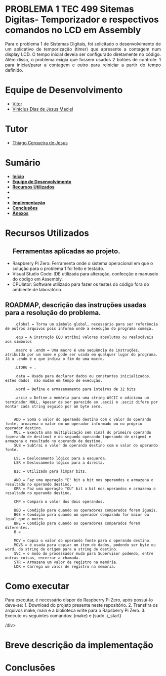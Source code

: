 <div id="inicio">
    <h1>PROBLEMA 1 TEC 499 Sitemas Digitas- Temporizador e respectivos comandos no LCD em Assembly</h1>
	<p align="justify"> 
		Para o problema 1 de Sistemas Digitais, foi solicitado o desenvolvimento de um aplicativo de temporização (timer) que apresente a contagem num
		display LCD. O tempo inicial deveia ser configurado diretamente no código. Além disso,
		o problema exigia que fossem usados 2 botões de controle: 1 para iniciar/parar a contagem e outro para reiniciar a partir do tempo definido.	
</div>

<div id="equipe">
    <h1>Equipe de Desenvolvimento</h1>
    <ul>
		<li><a href="https://github.com/VitorVA6"> Vitor </li>
		<li><a href="https://github.com/ViniciusDJM"> Vinícius Dias de Jesus Maciel </a></li>
	</ul>
    <h1>Tutor</h1>
    <ul>
        <li><a href="https://github.com/thiagocj">Thiago Cerqueira de Jesus</a></li>
    </ul>
</div>

<div id="sumario">
    <h1>Sumário</h1>
	<ul>
		<li><a href="#inicio"> <b>Início</b></li>
        	<li><a href="#equipe"> <b>Equipe de Desenvolvimento</b></li>
		<li><a href="#recursos-utilizados"> <b>Recursos Utilizados</b> </a></li>
		<li><a href="#como-executar"></li>
        	<li><a href="#funcionamento"> </a> </li>
        	<li><a href="#implementacao"> <b>Implementação</b> </a> </li>
        	<li><a href="#conclusoes"> <b>Conclusões</b> </a> </li>
		<li><a href="#anexos"> <b>Anexos</b> </a></li>
	</ul>	
</div>

<div id="recursos-utilizados">
	<h1> Recursos Utilizados </h1>
	<ul>
	<h2>Ferramentas aplicadas ao projeto.</h2>
        <li>Raspberry Pi Zero: Ferramenta onde o sistema operacional em que o solução para o problema 1 foi feito e testado.</li>
	<li>Visual Studio Code: IDE utilizada para alteração, confecção e manuseio do código em Assembly.</li>
	<li>CPUlator: Software utilizado para fazer os testes do código fora do ambiente de laboratório.</li>
	</ul>	
	 <h2>ROADMAP, descrição das instruções usadas para a resolução do problema.</h2>
	     <p>

		.global = Torna um símbolo global, necessário para ser referência de outros arquivos pois informa onde a execução do programa começa.
		
		.equ = A instrução EQU atribui valores absolutos ou realocáveis aos símbolos

		.macro e .endm = Uma macro é uma sequência de instruções, atribuída por um nome e pode ser usada em qualquer lugar do programa. Já o .endm é o que indica o fim de uma macro.

		.LTORG = .

		.data = Usada para declarar dados ou constantes inicializados, estes dados  não mudam em tempo de execução.

		.word = Define o armazenamento para inteiros de 32 bits

		.asciz = Define a memória para uma string ASCII e adiciona um terminador NULL. Apesar de ser parecido ao .ascii o .asciz difere por montar cada string seguido por um byte zero.

		
		ADD = Soma o valor do operando destino com o valor do operando fonte, armazena o valor em um operador informado ou no próprio operador destino.
		MUL = Executa uma multiplicação sem sinal do primeiro operando (operando de destino) e do segundo operando (operando de origem) e armazena o resultado no operando de destino.
		SUB = Subtrai o valor do operando destino com o valor do operando fonte.

		LSL = Deslocamento lógico para a esquerda.
		LSR = Deslocamento lógico para a direita.

		BIC = Utilizado para limpar bits.

		AND = Faz uma operação "E" bit a bit nos operandos e armazena o resultado no operando destino.
		ORR = Faz uma operação "OU" bit a bit nos operandos e armazena o resultado no operando destino.

		CMP = Compara o valor dos dois operandos.

		BEQ = Condição para quando os operadores comparados forem iguais.
		BGE = Condição para quando um operador comparado for maior ou igual que o outro.
		BNE = Condição para quando os operadores comparados forem diferentes.
		B = .
		
		MOV = Copia o valor do operando fonte para o operando destino.
		MOVS = é usada para copiar um item de dados, podendo ser byte ou word, da string de origem para a string de destino.
		SVC = o modo do processador muda para Supervisor podendo, entre outras coisas, encerrar a chamada.
		STR = Armazena um valor de registro na memória.
		LDR = Carrega um valor de registro na memória.


</div>

<div id="como-executar">
    <h1>Como executar</h1>
    <p>
        Para executar, é necessário dispor do Raspberry Pi Zero, após possuí-lo deve-se:
	1. Download do projeto presente neste repositório. 
	2. Transfira os arquivos make, main e a biblioteca write para o Rapsberry Pi Zero.
	3. Execute os seguintes comandos: (make) e (sudo ./_start)
    </p>
 
<div id="funcionamento">
 /div>

<div id="implementacao">
    <h1>Breve descrição da implementação</h1> 
</div>

<div id="conclusoes">
    <h1>Conclusões</h1>
    <p>
       </p>
</div>

<div id="anexos">
		
</div>
